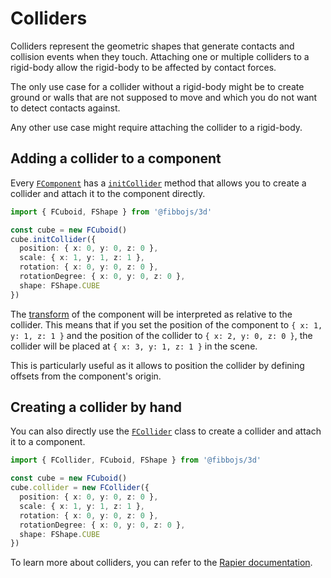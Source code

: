 # Colliders

Colliders represent the geometric shapes that generate contacts and collision events when they touch. Attaching one or multiple colliders to a rigid-body allow the rigid-body to be affected by contact forces.

The only use case for a collider without a rigid-body might be to create ground or walls that are not supposed to move and which you do not want to detect contacts against.

Any other use case might require attaching the collider to a rigid-body.

## Adding a collider to a component

Every [`FComponent`](/api/core/classes/FComponent) has a [`initCollider`](/api/3d/classes/FComponent#initcollider) method that allows you to create a collider and attach it to the component directly.

```typescript
import { FCuboid, FShape } from '@fibbojs/3d'

const cube = new FCuboid()
cube.initCollider({
  position: { x: 0, y: 0, z: 0 },
  scale: { x: 1, y: 1, z: 1 },
  rotation: { x: 0, y: 0, z: 0 },
  rotationDegree: { x: 0, y: 0, z: 0 },
  shape: FShape.CUBE
})
```

The [transform](/guide/core/transforms) of the component will be interpreted as relative to the collider. This means that if you set the position of the component to `{ x: 1, y: 1, z: 1 }` and the position of the collider to `{ x: 2, y: 0, z: 0 }`, the collider will be placed at `{ x: 3, y: 1, z: 1 }` in the scene.

This is particularly useful as it allows to position the collider by defining offsets from the component's origin.

## Creating a collider by hand

You can also directly use the [`FCollider`](/api/3d/classes/FCollider) class to create a collider and attach it to a component.

```typescript
import { FCollider, FCuboid, FShape } from '@fibbojs/3d'

const cube = new FCuboid()
cube.collider = new FCollider({
  position: { x: 0, y: 0, z: 0 },
  scale: { x: 1, y: 1, z: 1 },
  rotation: { x: 0, y: 0, z: 0 },
  rotationDegree: { x: 0, y: 0, z: 0 },
  shape: FShape.CUBE
})
```

To learn more about colliders, you can refer to the [Rapier documentation](https://rapier.rs/docs/user_guides/javascript/colliders).
